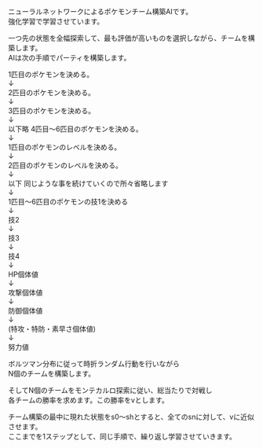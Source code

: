 ニューラルネットワークによるポケモンチーム構築AIです。  
強化学習で学習させています。  
  
一つ先の状態を全幅探索して、最も評価が高いものを選択しながら、チームを構築します。  
AIは次の手順でパーティを構築します。  
  
1匹目のポケモンを決める。  
↓  
2匹目のポケモンを決める。  
↓  
3匹目のポケモンを決める。  
↓  
以下略 4匹目～6匹目のポケモンを決める。  
↓  
1匹目のポケモンのレベルを決める。  
↓  
2匹目のポケモンのレベルを決める。  
↓  
以下 同じような事を続けていくので所々省略します  
↓  
1匹目～6匹目のポケモンの技1を決める  
↓  
技2  
↓  
技3  
↓  
技4  
↓  
HP個体値  
↓  
攻撃個体値  
↓  
防御個体値  
↓  
(特攻・特防・素早さ個体値)  
↓  
努力値  

ボルツマン分布に従って時折ランダム行動を行いながら  
N個のチームを構築します。  
  
そしてN個のチームをモンテカルロ探索に従い、総当たりで対戦し  
各チームの勝率を求めます。この勝率をvとします。  

チーム構築の最中に現れた状態をs0～shとすると、全てのsnに対して、vに近似させます。  
ここまでを1ステップとして、同じ手順で、繰り返し学習させていきます。
